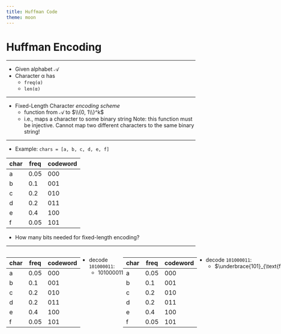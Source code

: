 ```yaml
---
title: Huffman Code
theme: moon
---
```

# Huffman Encoding
---
<style>
.container{
    display: flex;
}
.col{
    flex: 1;
}
</style>

* Given alphabet $\mathcal{A}$
* Character α has <!-- .element: class="fragment" -->
    * `freq(α)` <!-- .element: class="fragment" -->
    * `len(α)` <!-- .element: class="fragment" -->
---
* Fixed-Length Character *encoding scheme*
    * function from $\mathcal{A}$ to $\\{0, 1\\}^k$ 
    * i.e., maps a character to some binary string <!-- .element: class="fragment" -->
Note: this function must be injective. Cannot map two different characters to the same binary string!
----
* Example: `chars = [a, b, c, d, e, f]` <!-- .element: class="fragment" -->

<div class="fragment">

| char | freq | codeword |
|------|------|----------|
| a    | 0.05 | 000      |
| b    | 0.1  | 001      |
| c    | 0.2  | 010      |
| d    | 0.2  | 011      |
| e    | 0.4  | 100      |
| f    | 0.05 | 101      |

</div>


* How many bits needed for fixed-length encoding?  <!-- .element: class="fragment" -->
----
<!-- .slide:  data-transition="none" -->
<div class="container">

<div class="col"> 

| char | freq | codeword |
|------|------|----------|
| a    | 0.05 | 000      |
| b    | 0.1  | 001      |
| c    | 0.2  | 010      |
| d    | 0.2  | 011      |
| e    | 0.4  | 100      |
| f    | 0.05 | 101      |
</div>

<div class="col"> 


* decode `101000011`: 
  * $101000011$ <!-- .element: class="fragment" -->
</div>


----
<!-- .slide:  data-transition="none" -->

<div class="container"> 

<div class="col">

| char | freq | codeword |
|------|------|----------|
| a    | 0.05 | 000      |
| b    | 0.1  | 001      |
| c    | 0.2  | 010      |
| d    | 0.2  | 011      |
| e    | 0.4  | 100      |
| f    | 0.05 | 101      |
</div>

<div class="col"> 

* decode `101000011`: 
  * $\underbrace{101}_{\text{f}}000011$
</div>


</div>

----
<!-- .slide:  data-transition="none" -->

<div class="container">

<div class="col">

| char | freq | codeword |
|------|------|----------|
| a    | 0.05 | 000      |
| b    | 0.1  | 001      |
| c    | 0.2  | 010      |
| d    | 0.2  | 011      |
| e    | 0.4  | 100      |
| f    | 0.05 | 101      |
</div>

<div class="col"> 

* decode `101000011`: 
  * $101\underbrace{000}_{\text{a}}011$
</div>


</div>
----
<!-- .slide:  data-transition="none" -->

<div class="container">

<div class="col">

| char | freq | codeword |
|------|------|----------|
| a    | 0.05 | 000      |
| b    | 0.1  | 001      |
| c    | 0.2  | 010      |
| d    | 0.2  | 011      |
| e    | 0.4  | 100      |
| f    | 0.05 | 101      |
</div>

<div class="col"> 

* decode `101000011`: 
  * $101000\underbrace{011}_{\text{d}}$
</div>


</div>

----
<!-- .slide:  data-transition="none" -->

<div class="container">

<div class="col">

| char | freq | codeword |
|------|------|----------|
| a    | 0.05 | 000      |
| b    | 0.1  | 001      |
| c    | 0.2  | 010      |
| d    | 0.2  | 011      |
| e    | 0.4  | 100      |
| f    | 0.05 | 101      |
</div>

<div class="col">

* decode `101000011`: 
  * $\underbrace{101000011}_{\text{fad}}$
</div>


</div>

----

<!-- .slide: data-auto-animate -->

<!-- .element: data-id="code-animation" -->
<div class="container">

<div class="col">

| char | freq | codeword |
|------|------|----------|
| a    | 0.05 | 000      |
| b    | 0.1  | 001      |
| c    | 0.2  | 010      |
| d    | 0.2  | 011      |
| e    | 0.4  | 100      |
| f    | 0.05 | 101      |
</div>

<div class="col">

* encode `bad`: 
  * $\texttt{b} \to 001$ <!-- .element: class="fragment" -->
  * $\texttt{a} \to 000$ <!-- .element: class="fragment" -->
  * $\texttt{d} \to 011$ <!-- .element: class="fragment" -->
* $\texttt{bad} \to 001000011$ <!-- .element: class="fragment" -->
</div>


</div>
----
* Average code length
    * $$\texttt{cost}(E) = \sum_{\alpha\in\mathcal{A}} \texttt{freq}(\alpha)\cdot\texttt{len}(\alpha)$$ <!-- .element: class="fragment" -->
* Bounded below by Entropy: <!-- .element: class="fragment" -->
    * $$\texttt{entropy}(\mathcal{A}) = \sum_{\alpha\in\mathcal{A}} \texttt{freq}(\alpha)\cdot\log\left(\frac{1}{\texttt{freq}(\alpha)}\right)$$ <!-- .element: class="fragment" -->
----
<!-- .slide: data-transition="none" -->

* For fixed length encoding, average code length is just length

<div class="fragment">

| char | freq | codeword |
|------|------|----------|
| a    | 0.05 | 000      |
| b    | 0.1  | 001      |
| c    | 0.2  | 010      |
| d    | 0.2  | 011      |
| e    | 0.4  | 100      |
| f    | 0.05 | 101      |
</div>

* $3 \cdot 0.05 + 3 \cdot 0.1 + \dots + 3 \cdot 0.05$ <!-- .element: class="fragment" -->
----
<!-- .slide: data-transition="none" -->

* For fixed length encoding, average code length is just length

| char | freq | codeword |
|------|------|----------|
| a    | 0.05 | 000      |
| b    | 0.1  | 001      |
| c    | 0.2  | 010      |
| d    | 0.2  | 011      |
| e    | 0.4  | 100      |
| f    | 0.05 | 101      |

* $=3\left(0.05 + 0.1 + \dots + 0.05\right)\phantom{11}$
----
<!-- .slide: data-transition="none" -->

* For fixed length encoding, average code length is just length

| char | freq | codeword |
|------|------|----------|
| a    | 0.05 | 000      |
| b    | 0.1  | 001      |
| c    | 0.2  | 010      |
| d    | 0.2  | 011      |
| e    | 0.4  | 100      |
| f    | 0.05 | 101      |

* $=3\cdot 1\phantom{111111111111111111111}$
----
<!-- .slide: data-transition="none" -->

* For fixed length encoding, average code length is just length

| char | freq | codeword |
|------|------|----------|
| a    | 0.05 | 000      |
| b    | 0.1  | 001      |
| c    | 0.2  | 010      |
| d    | 0.2  | 011      |
| e    | 0.4  | 100      |
| f    | 0.05 | 101      |

* $=3\phantom{11111111111111111111111}$
---
* Some chars are more frequent than others 
* More frequent chars should use less space <!-- .element: class="fragment" -->
* Variable length encoding <!-- .element: class="fragment" -->
    * A function from $\mathcal{A}$ to $\\{0, 1\\} \cup \\{0, 1\\}^2 \cup \dots \cup \\{0, 1\\}^k$ <!-- .element: class="fragment" -->
    * i.e., maps character to binary sequences of different lengths <!-- .element: class="fragment" -->
----
| char | codeword |
|------|----------|
| a    | 0        |
| b    | 1        |
| c    | 10       |
| d    | 11       |

* Is above valid? <!-- .element: class="fragment" -->

<div class="fragment">

* Decode `0110`:
</div>
----
<!-- .slide: data-transition="none" -->

* Decode `0110`:
* $\underbrace{0}_{\text{a}}110$ <!-- .element: class="fragment" -->

----
<!-- .slide: data-transition="none" -->

* Decode `0110`:
* $0\underbrace{11}_{\text{d}}0$

----
<!-- .slide: data-transition="none" -->

* Decode `0110`:
* $011\underbrace{0}_{\text{a}}$

----
<!-- .slide: data-transition="none" -->

* Decode `0110`:
* $\underbrace{0110}_{\text{ada}}$

----

<!-- .slide: data-transition="none" -->

* Decode `0110`:
* $\underbrace{0110}_{\text{ada}}$
* $\underbrace{0}_{\text{a}}110$ <!-- .element: class="fragment" -->
----

<!-- .slide: data-transition="none" -->

* Decode `0110`:
* $\underbrace{0110}_{\text{ada}}$
* $0\underbrace{1}_{\text{b}}10$
----
<!-- .slide: data-transition="none" -->

* Decode `0110`:
* $\underbrace{0110}_{\text{ada}}$
* $01\underbrace{1}_{\text{b}}0$
----
<!-- .slide: data-transition="none" -->

* Decode `0110`:
* $\underbrace{0110}_{\text{ada}}$
* $011\underbrace{0}_{\text{a}}$
----

<!-- .slide: data-transition="none" -->

* Decode `0110`:
* $\underbrace{0110}_{\text{ada}}$
* $\underbrace{0110}_{\text{abba}}$
----

<!-- .slide: data-transition="none" -->

* Decode `0110`:
* $\underbrace{0110}_{\text{ada}}$
* $\underbrace{0110}_{\text{abba}}$
* Which is it?
----
* To avoid ambiguity, use *prefix code* 
    * Prefix property: no codeword can be the prefix of another codeword <!-- .element: class="fragment" -->

<div class="container">

<div class="col"> <!-- .element: class="fragment" -->

| char | freq | codeword |
|------|------|----------|
| a    | 0.05 | 0        |
| b    | 0.1  | 10       |
| c    | 0.2  | 110      |
| d    | 0.2  | 1110     |
| e    | 0.4  | 11110    |
| f    | 0.05 | 11111    |
</div>

<div class="col">

* What is the Average Code Length? <!-- .element: class="fragment" -->
* `0.05 * 1 + 0.1 * 2 + ... + 0.05 * 5 = 3.9` <!-- .element: class="fragment" -->
* Much worse than entropy (2.22) <!-- .element: class="fragment" -->
    * Can we do better? <!-- .element: class="fragment" -->
</div>
</div>
---

## Huffman Algorithm

* Create a binary tree:
    * Take the two elements with lowest frequency <!-- .element: class="fragment" -->
        <div> <!-- .element: class="fragment" -->
        
        * `a`, `b` </div>
    * Add them as leaves <!-- .element: class="fragment" --> 
    
    <div> <!-- .element: class="fragment" -->

    * Combine them into a new character `ab` whose frequency is their sum </div>
    * Repeat until there is only one character remaining <!-- .element: class="fragment" -->
----

<!-- .slide:  data-transition="none" -->

<div class="container">

<div class="col">

| char | freq |
|------|------|
| a    | 0.05 |
| b    | 0.1  |
| c    | 0.2  |
| d    | 0.2  |
| e    | 0.4  |
| f    | 0.05 |

</div>

<div class="col">

```mermaid
graph TD
A((A<br>0.05))
F((F<br>0.05))
```
</div>
----

<!-- .slide:  data-transition="none" -->


<div class="container"> 

<div class="col"> <!-- .element: class="fragment" -->

| char | freq |
|------|------|
| af    | 0.1 |
| b    | 0.1  |
| c    | 0.2  |
| d    | 0.2  |
| e    | 0.4  |

</div>

<div class="col">

```mermaid
graph TD
A((A<br>0.05))
F((F<br>0.05))
AF((AF<br>0.1))
AF --- A
AF --- F

classDef finished fill:#9a9996,stroke:#333,stroke-width:2px
class A,F finished
```
</div>
----


<!-- .slide:  data-transition="none" -->


<div class="container"> 

<div class="col"> 

| char | freq |
|------|------|
| af    | 0.1 |
| b    | 0.1  |
| c    | 0.2  |
| d    | 0.2  |
| e    | 0.4  |

</div>

<div class="col"> <!-- .element: class="fragment" -->

```mermaid
graph TD
A((A<br>0.05))
F((F<br>0.05))
B((B<br>0.1))
AF((AF<br>0.1))
AF --- A
AF --- F

classDef finished fill:#9a9996,stroke:#333,stroke-width:2px
class A,F finished
```
</div>
----

<!-- .slide:  data-transition="none" -->


<div class="container"> 

<div class="col"> <!-- .element: class="fragment" -->

| char | freq |
|------|------|
| afb    | 0.2 |
| c    | 0.2  |
| d    | 0.2  |
| e    | 0.4  |

</div>

<div class="col"> 

```mermaid
graph TD
A((A<br>0.05))
F((F<br>0.05))
B((B<br>0.1))
AFB((AFB<br>0.2))
AFB --- AF
AFB --- B
AF((AF<br>0.1))
AF --- A
AF --- F

classDef finished fill:#9a9996,stroke:#333,stroke-width:2px
class A,F,AF,B finished
```
</div>
----